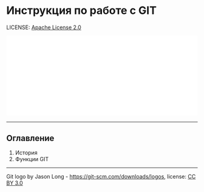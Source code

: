 # **Инструкция по работе с GIT**

LICENSE: [Apache License 2.0](./license.md)

![git_logo](./assets/Git-Logo-White.png)

---

## Оглавление
1. История
2. Функции GIT


---
Git logo by Jason Long - https://git-scm.com/downloads/logos, license: [CC BY 3.0](https://creativecommons.org/licenses/by/3.0/)